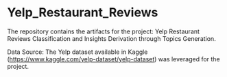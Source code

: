 # Yelp_Restaurant_Reviews

The repository contains the artifacts for the project: Yelp Restaurant Reviews Classification and Insights Derivation through Topics Generation.

Data Source: The Yelp dataset available in Kaggle (https://www.kaggle.com/yelp-dataset/yelp-dataset) was leveraged for the project. 